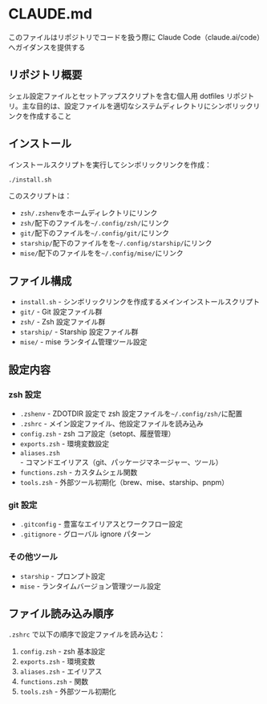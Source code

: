 # CLAUDE.md

このファイルはリポジトリでコードを扱う際に Claude Code（claude.ai/code）へガイダンスを提供する

## リポジトリ概要

シェル設定ファイルとセットアップスクリプトを含む個人用 dotfiles リポジトリ。主な目的は、設定ファイルを適切なシステムディレクトリにシンボリックリンクを作成すること

## インストール

インストールスクリプトを実行してシンボリックリンクを作成：

```bash
./install.sh
```

このスクリプトは：

- `zsh/.zshenv`をホームディレクトリにリンク
- `zsh/`配下のファイルを`~/.config/zsh/`にリンク
- `git/`配下のファイルを`~/.config/git/`にリンク
- `starship/`配下のファイルをを`~/.config/starship/`にリンク
- `mise/`配下のファイルをを`~/.config/mise/`にリンク

## ファイル構成

- `install.sh` - シンボリックリンクを作成するメインインストールスクリプト
- `git/` - Git 設定ファイル群
- `zsh/` - Zsh 設定ファイル群
- `starship/` - Starship 設定ファイル群
- `mise/` - mise ランタイム管理ツール設定

## 設定内容

### zsh 設定

- `.zshenv` - ZDOTDIR 設定で zsh 設定ファイルを`~/.config/zsh/`に配置
- `.zshrc` - メイン設定ファイル、他設定ファイルを読み込み
- `config.zsh` - zsh コア設定（setopt、履歴管理）
- `exports.zsh` - 環境変数設定
- `aliases.zsh` - コマンドエイリアス（git、パッケージマネージャー、ツール）
- `functions.zsh` - カスタムシェル関数
- `tools.zsh` - 外部ツール初期化（brew、mise、starship、pnpm）

### git 設定

- `.gitconfig` - 豊富なエイリアスとワークフロー設定
- `.gitignore` - グローバル ignore パターン

### その他ツール

- `starship` - プロンプト設定
- `mise` - ランタイムバージョン管理ツール設定

## ファイル読み込み順序

`.zshrc` で以下の順序で設定ファイルを読み込む：

1. `config.zsh` - zsh 基本設定
2. `exports.zsh` - 環境変数
3. `aliases.zsh` - エイリアス
4. `functions.zsh` - 関数
5. `tools.zsh` - 外部ツール初期化
